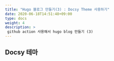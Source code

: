 ```yaml
---
title: "Hugo 블로그 만들기(3) : Docsy Theme 사용하기"
date: 2020-06-18T14:51:48+09:00
type: docs
weight: 4
description: >
 github action 사용해서 hugo blog 만들기 (3)
---
```


## Docsy 테마